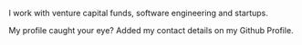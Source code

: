 I work with venture capital funds, software engineering and startups. 

My profile caught your eye? Added my contact details on my Github Profile.
